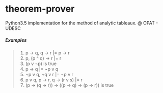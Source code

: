 # theorem-prover

Python3.5 implementation for the method of analytic tableaux. @ OPAT - UDESC

##### Examples
> 1. p -> q, q -> r |= p -> r
> 2. p, (p ^ q) -> r |= r
> 3. (p v ¬p) is true
> 4. p -> q |= ¬p v q
> 5. ¬p v q, ¬q v r |= ¬p v r
> 6. p v q, p -> r, q -> (r v s) |= r
> 7. (p -> (q -> r)) -> ((p -> q) -> (p -> r)) is true
